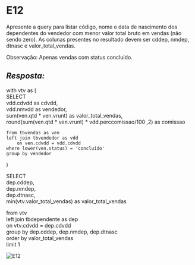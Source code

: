 # E12
Apresente a query para listar código, nome e data de nascimento dos dependentes do vendedor com menor valor total bruto em vendas (não sendo zero). As colunas presentes no resultado devem ser cddep, nmdep, dtnasc e valor_total_vendas.

Observação: Apenas vendas com status concluído.

## *Resposta:*
with vtv as (<br>
	SELECT<br>
		vdd.cdvdd as cdvdd,<br>
		vdd.nmvdd as vendedor,<br>
		sum(ven.qtd * ven.vrunt) as valor_total_vendas,<br>
		round(sum(ven.qtd * ven.vrunt) * vdd.perccomissao/100 ,2) as comissao
		
	from tbvendas as ven
	left join tbvendedor as vdd
		on ven.cdvdd = vdd.cdvdd
	where lower(ven.status) = 'concluído'
	group by vendedor
)

SELECT<br>
	dep.cddep,<br>
	dep.nmdep,<br>
	dep.dtnasc,<br>
	min(vtv.valor_total_vendas) as valor_total_vendas

from vtv<br>
left join tbdependente as dep<br>
	on vtv.cdvdd = dep.cdvdd<br>
group by dep.cddep, dep.nmdep, dep.dtnasc<br>
order by valor_total_vendas<br>
limit 1

![E12](/Compass/Sprint_2/Evidencias/E12.png)